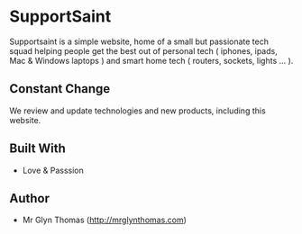 
# SupportSaint

Supportsaint is a simple website, home of a small but passionate tech squad helping people get the best out of personal tech ( iphones, ipads, Mac & Windows laptops ) and smart home tech ( routers, sockets, lights ... ).

## Constant Change

We review and update technologies and new products, including this website.

## Built With

* Love & Passsion

## Author

* Mr Glyn Thomas (http://mrglynthomas.com)
